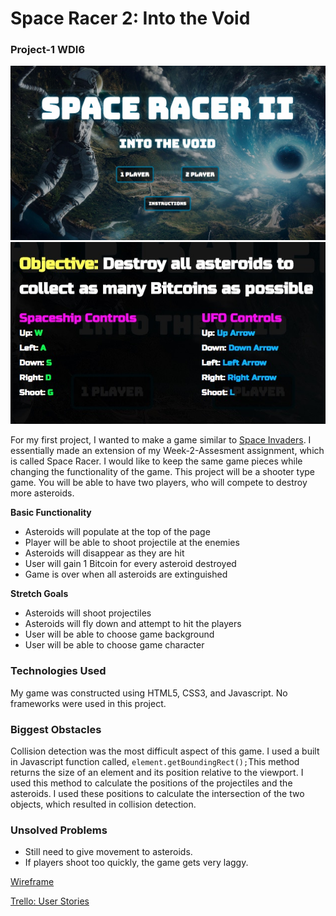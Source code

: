 # Space Racer 2: Into the Void

### Project-1 WDI6

![Instructions](assets/images/SpaceRacer2.jpg)
![Instructions](assets/images/Instructions.jpg)

For my first project, I wanted to make a game similar to [Space Invaders](https://en.wikipedia.org/wiki/Space_Invaders). 
I essentially made an extension of my Week-2-Assesment assignment, which is called Space Racer. I would like to keep the same game pieces while changing the functionality of the game. This project will be a shooter type game. You will be able to have two players, who will compete to destroy more asteroids. 

**Basic Functionality**
- Asteroids will populate at the top of the page
- Player will be able to shoot projectile at the enemies
- Asteroids will disappear as they are hit
- User will gain 1 Bitcoin for every asteroid destroyed
- Game is over when all asteroids are extinguished

**Stretch Goals**
- Asteroids will shoot projectiles 
- Asteroids will fly down and attempt to hit the players
- User will be able to choose game background
- User will be able to choose game character

### Technologies Used
My game was constructed using HTML5, CSS3, and Javascript. No frameworks were used in this project.

### Biggest Obstacles
Collision detection was the most difficult aspect of this game. I used a built in Javascript function called, `element.getBoundingRect();`This method returns the size of an element and its position relative to the viewport. I used this method to calculate the positions of the projectiles and the asteroids. I used these positions to calculate the intersection of the two objects, which resulted in collision detection.  

### Unsolved Problems
- Still need to give movement to asteroids. 
- If players shoot too quickly, the game gets very laggy.


[Wireframe](https://wireframepro.mockflow.com/view/Df2fb730c406af0ed6065636ccfa218b3)

[Trello: User Stories](https://trello.com/b/4SNpbblF/space-racer-2-into-the-void)
